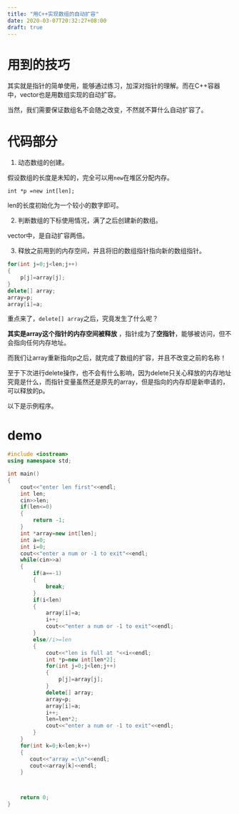 ```yaml
---
title: "用C++实现数组的自动扩容"
date: 2020-03-07T20:32:27+08:00
draft: true
---
```


# 用到的技巧

其实就是指针的简单使用，能够通过练习，加深对指针的理解。而在C++容器中，vector也是用数组实现的自动扩容。

当然，我们需要保证数组名不会随之改变，不然就不算什么自动扩容了。

# 代码部分

1. 动态数组的创建。

假设数组的长度是未知的，完全可以用`new`在堆区分配内存。

`int *p =new int[len];`

len的长度初始化为一个较小的数字即可。

2. 判断数组的下标使用情况，满了之后创建新的数组。

vector中，是自动扩容两倍。

3. 释放之前用到的内存空间，并且将旧的数组指针指向新的数组指针。

```cpp
for(int j=0;j<len;j++)
{
    p[j]=array[j];
}
delete[] array;
array=p;
array[i]=a;
```
重点来了，`delete[] array`之后，究竟发生了什么呢？

**其实是array这个指针的内存空间被释放** ，指针成为了**空指针**，能够被访问，但不会指向任何内存地址。

而我们让array重新指向p之后，就完成了数组的扩容，并且不改变之前的名称！

至于下次进行delete操作，也不会有什么影响，因为delete只关心释放的内存地址究竟是什么，而指针变量虽然还是原先的array，但是指向的内存却是新申请的，可以释放的p。

以下是示例程序。

# demo

```cpp
#include <iostream>
using namespace std;

int main()
{
    cout<<"enter len first"<<endl;
    int len;
    cin>>len;
    if(len<=0)
    {
        return -1;
    }
    int *array=new int[len];
    int a=0;
    int i=0;
    cout<<"enter a num or -1 to exit"<<endl;
    while(cin>>a)
    {
        if(a==-1)
        {
            break;
        }
        if(i<len)
        {
            array[i]=a;
            i++;
            cout<<"enter a num or -1 to exit"<<endl;
        }
        else//i>=len
        {
            cout<<"len is full at "<<i<<endl;
            int *p=new int[len*2];
            for(int j=0;j<len;j++)
            {
                p[j]=array[j];
            }
            delete[] array;
            array=p;
            array[i]=a;
            i++;
            len=len*2;
            cout<<"enter a num or -1 to exit"<<endl;
        }
    }
    for(int k=0;k<len;k++)
    {
       cout<<"array =:\n"<<endl;
       cout<<array[k]<<endl;
    }



    return 0;
}

```